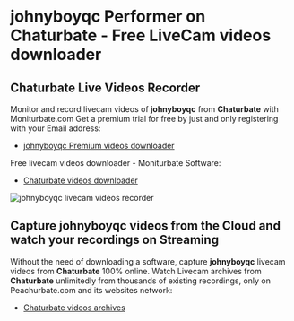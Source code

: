 # johnyboyqc Performer on Chaturbate - Free LiveCam videos downloader

## Chaturbate Live Videos Recorder

Monitor and record livecam videos of **johnyboyqc** from **Chaturbate** with Moniturbate.com
Get a premium trial for free by just and only registering with your Email address:
* [johnyboyqc Premium videos downloader](https://moniturbate.com/request-demo-licence-key.html)

Free livecam videos downloader - Moniturbate Software:
* [Chaturbate videos downloader](https://moniturbate.com/moniturbate-download-software.html)

![johnyboyqc livecam videos recorder](https://peachurnet.com/templates/moniturbate-software.png)


## Capture johnyboyqc videos from the Cloud and watch your recordings on Streaming

Without the need of downloading a software, capture **johnyboyqc** livecam videos from **Chaturbate** 100% online.
Watch Livecam archives from **Chaturbate** unlimitedly from thousands of existing recordings, only on Peachurbate.com and its websites network:
* [Chaturbate videos archives](https://peachurnet.com/)